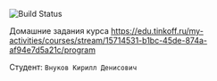 ![Build Status](https://github.com/GR4NDS0N162/java_course_2023_hw/actions/workflows/build.yml/badge.svg)

Домашние задания курса https://edu.tinkoff.ru/my-activities/courses/stream/15714531-b1bc-45de-874a-af94e7d5a21c/program

Студент: `Внуков Кирилл Денисович`
